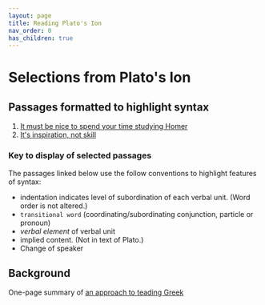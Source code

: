 ```yaml
---
layout: page
title: Reading Plato's Ion
nav_order: 0
has_children: true
---
```


<link rel="stylesheet" type="text/css" href="./css/syntaxhl.css" />


# Selections from Plato's Ion


## Passages formatted to highlight syntax

1.  [It must be nice to spend your time studying Homer](./r1/)
2. [It's inspiration, not skill](./r2/)


### Key to display of selected passages

The passages linked below use the follow conventions to highlight features of syntax:


- indentation indicates level of subordination of each verbal unit. (Word order is not altered.)
- `transitional word` (coordinating/subordinating conjunction, particle or pronoun)
- *verbal element* of verbal unit
- <span class="suppl">implied content</span>. (Not in text of Plato.)
- <span class="speaker">Change of speaker</span>



## Background

One-page summary of [an approach to teading Greek](./greek/)
